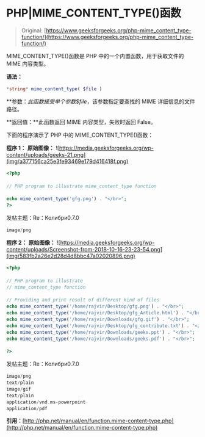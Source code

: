 # PHP|MIME_CONTENT_TYPE()函数

> Original: [https://www.geeksforgeeks.org/php-mime_content_type-function/](https://www.geeksforgeeks.org/php-mime_content_type-function/)

MIME_CONTENT_TYPE()函数是 PHP 中的一个内置函数，用于获取文件的 MIME 内容类型。

**语法：**

```php
*string* mime_content_type( $file )
```

**参数：**此函数接受单个参数*$file*，该参数指定要查找的 MIME 详细信息的文件路径。

**返回值：**此函数返回 MIME 内容类型，失败时返回 False。

下面的程序演示了 PHP 中的 MIME_CONTENT_TYPE()函数：

**程序 1：**
**原始图像：**
![https://media.geeksforgeeks.org/wp-content/uploads/geeks-21.png](img/a377156ca25e3fe93469e179d416418f.png)

```php
<?php

// PHP program to illustrate mime_content_type function

echo mime_content_type('gfg.png') . "</br>";
?>
```

发帖主题：Re：Колибри0.7.0

```php
image/png

```

**程序 2：**
**原始图像：**
![https://media.geeksforgeeks.org/wp-content/uploads/Screenshot-from-2018-10-16-23-23-54.png](img/583fb2a26e2d28d4d8bbc47a02020896.png)

```php
<?php

// PHP program to illustrate 
// mime_content_type function

// Providing and print result of different kind of files 
echo mime_content_type('/home/rajvir/Desktop/gfg.png') . "</br>";
echo mime_content_type('/home/rajvir/Desktop/gfg_Article.html') . "</br>";
echo mime_content_type('/home/rajvir/Downloads/gfg.gif') . "</br>";
echo mime_content_type('/home/rajvir/Desktop/gfg_contribute.txt') . "</br>";
echo mime_content_type('/home/rajvir/Downloads/geeks.ppt') . "</br>";
echo mime_content_type('/home/rajvir/Downloads/geeks.pdf') . "</br>";

?>
```

发帖主题：Re：Колибри0.7.0

```php
image/png
text/plain
image/gif
text/plain
application/vnd.ms-powerpoint
application/pdf

```

**引用：**[http://php.net/manual/en/function.mime-content-type.php](http://php.net/manual/en/function.mime-content-type.php)